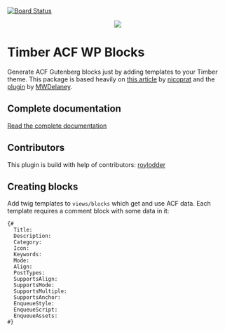 [![Board Status](https://dev.azure.com/mpalmowski/c9c53e50-a425-4405-9d1a-d735ed0fb8e1/5f7b72aa-dbed-415b-820f-4d5db5ad1e47/_apis/work/boardbadge/68d3302a-4e9f-4fd1-9151-1f16fdf6385a)](https://dev.azure.com/mpalmowski/c9c53e50-a425-4405-9d1a-d735ed0fb8e1/_boards/board/t/5f7b72aa-dbed-415b-820f-4d5db5ad1e47/Microsoft.RequirementCategory)
<p align="center">
  <img src="timber-wp-acf-blocks.png">
</p>

# Timber ACF WP Blocks
Generate ACF Gutenberg blocks just by adding templates to your Timber theme. This package is based heavily on [this article](https://medium.com/nicooprat/acf-blocks-avec-gutenberg-et-sage-d8c20dab6270) by [nicoprat](https://github.com/nicooprat) and the [plugin](https://github.com/MWDelaney/sage-acf-wp-blocks) by [MWDelaney](https://github.com/MWDelaney).

## Complete documentation
[Read the complete documentation](https://palmiak.github.io/timber-acf-wp-blocks/#/)

## Contributors
This plugin is build with help of contributors: [roylodder](https://github.com/roylodder)

## Creating blocks
Add twig templates to `views/blocks` which get and use ACF data. Each template requires a comment block with some data in it:
```twig
{#
  Title:
  Description:
  Category:
  Icon:
  Keywords:
  Mode:
  Align:
  PostTypes:
  SupportsAlign:
  SupportsMode:
  SupportsMultiple:
  SupportsAnchor:
  EnqueueStyle:
  EnqueueScript:
  EnqueueAssets:
#}
```

